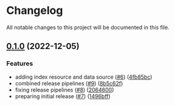 # Changelog

All notable changes to this project will be documented in this file.

## [0.1.0](https://github.com/atanaspam/terraform-provider-splunkacs/compare/v0.0.2...v0.1.0) (2022-12-05)


### Features

* adding index resource and data source ([#6](https://github.com/atanaspam/terraform-provider-splunkacs/issues/6)) ([4fb85bc](https://github.com/atanaspam/terraform-provider-splunkacs/commit/4fb85bccc8a8c665c275a35a0068ee60033aa199))
* combined release pipelines ([#9](https://github.com/atanaspam/terraform-provider-splunkacs/issues/9)) ([8b5c62f](https://github.com/atanaspam/terraform-provider-splunkacs/commit/8b5c62f6c74217a252b5e9087096f8848c02ad23))
* fixing release pipelines ([#8](https://github.com/atanaspam/terraform-provider-splunkacs/issues/8)) ([2064600](https://github.com/atanaspam/terraform-provider-splunkacs/commit/206460057a6de68ecd172fcd73d43085e9d09869))
* preparing initial release ([#7](https://github.com/atanaspam/terraform-provider-splunkacs/issues/7)) ([1496bff](https://github.com/atanaspam/terraform-provider-splunkacs/commit/1496bff441d51b8534675d613e5b4946cadb9d92))
